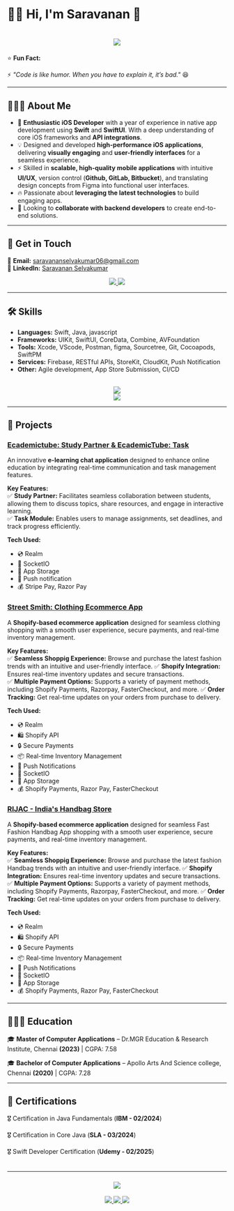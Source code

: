 # 👋🏻 Hi, I'm **Saravanan** 👻

<div align="center">
  <h1>
    <img src="https://readme-typing-svg.herokuapp.com?font=Fira+Code&weight=500&size=28&pause=1000&color=F75C7E&center=true&width=600&lines=🚀+About+Me;📱+iOS+Developer;Swift+%7C+SwiftUI+%7C+UIKit;Building+Innovative+Apps!">
  </h1>
</div>

⭐️ **Fun Fact:**  

⚡ *"Code is like humor. When you have to explain it, it’s bad."* 😆  

---

## 👨🏻‍💻 **About Me**  

- 🎯 **Enthusiastic iOS Developer** with a year of experience in native app development using **Swift** and **SwiftUI**. With a deep understanding of core iOS frameworks and **API integrations**.  
- 💡 Designed and developed **high-performance iOS applications**, delivering **visually engaging** and **user-friendly interfaces** for a seamless experience.
- ⚡ Skilled in **scalable, high-quality mobile applications** with intuitive **UI/UX**, version control (**Github, GitLab, Bitbucket**), and translating design concepts from Figma into functional user interfaces.
- 🔥 Passionate about **leveraging the latest technologies** to build engaging apps.  
- 🤝 Looking to **collaborate with backend developers** to create end-to-end solutions.  

---

## 📩 **Get in Touch**  

📧 **Email:** [saravananselvakumar06@gmail.com](mailto:saravananselvakumar06@gmail.com)  
🔗 **LinkedIn:** [Saravanan Selvakumar](https://www.linkedin.com/in/saravananselvakumar/)  
<div align="center"> 
  <a href="mailto:saravananselvakumar06@gmail.com">
    <img src="https://img.shields.io/badge/Gmail-333333?style=for-the-badge&logo=gmail&logoColor=red" />
  </a>
  <a href="https://www.linkedin.com/in/saravananselvakumar/" target="_blank">
    <img src="https://img.shields.io/badge/LinkedIn-0077B5?style=for-the-badge&logo=linkedin&logoColor=white" />
  </a>
</div>


---

## 🛠 **Skills**  

- **Languages:** Swift, Java, javascript
- **Frameworks:** UIKit, SwiftUI, CoreData, Combine, AVFoundation  
- **Tools:** Xcode, VScode, Postman, figma, Sourcetree, Git, Cocoapods, SwiftPM  
- **Services:** Firebase, RESTful APIs, StoreKit, CloudKit, Push Notification  
- **Other:** Agile development, App Store Submission, CI/CD
<br/>
<div align="center">
    <img src="https://skillicons.dev/icons?i=swift,java,javascript,html,css" /><br>
    <img src="https://skillicons.dev/icons?i=firebase,figma,bootstrap,eclipse,postman,git,vscode" />
</div>

--- 

## 📌 **Projects**  

### [Ecademictube: Study Partner & EcademicTube: Task](https://apps.apple.com/us/app/appideasapp/id6476480047)  
An innovative **e-learning chat application** designed to enhance online education by integrating real-time communication and task management features.  

**Key Features:**  
✅ **Study Partner:** Facilitates seamless collaboration between students, allowing them to discuss topics, share resources, and engage in interactive learning.  
✅ **Task Module:** Enables users to manage assignments, set deadlines, and track progress efficiently.  

**Tech Used:**  
- 💿 Realm  
- 🎨 SocketIO  
- 🏦 App Storage  
- 🎁 Push notification  
- 💰 Stripe Pay, Razor Pay

### [Street Smith: Clothing Ecommerce App](https://apps.apple.com/in/app/street-smith/id6741075283)  
  
A **Shopify-based ecommerce application** designed for seamless clothing shopping with a smooth user experience, secure payments, and real-time inventory management.

**Key Features:**  
✅ **Seamless Shoppig Experience:** Browse and purchase the latest fashion trends with an intuitive and user-friendly interface. 
✅ **Shopify Integration:** Ensures real-time inventory updates and secure transactions.  
✅ **Multiple Payment Options:** Supports a variety of payment methods, including Shopify Payments, Razorpay, FasterCheckout, and more.
✅ **Order Tracking:** Get real-time updates on your orders from purchase to delivery.

**Tech Used:**  
- 💿 Realm
- 🛍️ Shopify API
- 🔒 Secure Payments
- 📦 Real-time Inventory Management
- 💬 Push Notifications
- 🎨 SocketIO  
- 🏦 App Storage   
- 💰 Shopify Payments, Razor Pay, FasterCheckout


### [RIJAC - India's Handbag Store](https://apps.apple.com/in/app/rijac-indias-handbag-store/id6740873477)  
  
A **Shopify-based ecommerce application** designed for seamless Fast Fashion Handbag App shopping with a smooth user experience, secure payments, and real-time inventory management.

**Key Features:**  
✅ **Seamless Shoppig Experience:** Browse and purchase the latest fashion Handbag trends with an intuitive and user-friendly interface. 
✅ **Shopify Integration:** Ensures real-time inventory updates and secure transactions.  
✅ **Multiple Payment Options:** Supports a variety of payment methods, including Shopify Payments, Razorpay, FasterCheckout, and more.
✅ **Order Tracking:** Get real-time updates on your orders from purchase to delivery.

**Tech Used:**  
- 💿 Realm
- 🛍️ Shopify API
- 🔒 Secure Payments
- 📦 Real-time Inventory Management
- 💬 Push Notifications
- 🎨 SocketIO  
- 🏦 App Storage   
- 💰 Shopify Payments, Razor Pay, FasterCheckout

---

## 🧑🏻‍🎓 **Education**  

🎓 **Master of Computer Applications** – Dr.MGR Education & Research Institute, Chennai **(2023)** | CGPA: 7.58 

🎓 **Bachelor of Computer Applications** – Apollo Arts And Science college, Chennai **(2020)** | CGPA: 7.28 

---

## 📜 **Certifications**  

🎖️ Certification in Java Fundamentals (**IBM - 02/2024**)<br/>

🎖️ Certification in Core Java (**SLA - 03/2024**)<br/>

🎖️ Swift Developer Certification (**Udemy - 02/2025**)
<br/><br/>
<hr/>

<h3 align="center">
    <img src="https://readme-typing-svg.demolab.com?font=Righteous&size=25&duration=4000&pause=1000&color=f05137&center=true&vCenter=true&width=600&height=70&lines=Thank+you+for+stopping+by!+✌️;I+appreciate+your+time!+💙;Feel+free+to+connect+on+LinkedIn!+🔗;Always+open+to+collab!+🚀">
</h3>


<div align="center">
<a href="https://www.linkedin.com/in/saravananselvakumar/" target="_blank">
    <img src="https://img.shields.io/badge/Let's%20Connect-FFFFFF?style=for-the-badge&logo=linkedin&logoColor=0077B5&labelColor=FFFFFF" />
    <img src="https://img.shields.io/badge/LinkedIn-0077B5?style=for-the-badge&logo=linkedin&logoColor=white" />
</a>
<a href="mailto:saravananselvakumar06@gmail.com">
    <img src="https://img.shields.io/badge/Message%20Me-Gmail-D14836?style=for-the-badge&logo=gmail&logoColor=EA4335" />
</a>
</div>

<br/>


